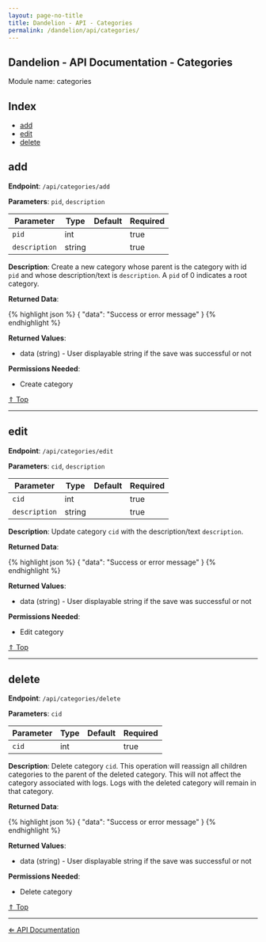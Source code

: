 ```yaml
---
layout: page-no-title
title: Dandelion - API - Categories
permalink: /dandelion/api/categories/
---
```


Dandelion - API Documentation - Categories
------------------------------------------

Module name: categories

Index
-----

- [add](#add)
- [edit](#edit)
- [delete](#delete)

add
---

**Endpoint**: `/api/categories/add`

**Parameters**: `pid`, `description`

| Parameter     | Type   | Default | Required |
|---------------|--------|---------|----------|
| `pid`         | int    |         | true     |
| `description` | string |         | true     |

**Description**: Create a new category whose parent is the category with id `pid` and whose description/text is `description`. A `pid` of 0 indicates a root category.

**Returned Data**:

{% highlight json %}
{
	"data": "Success or error message"
}
{% endhighlight %}

**Returned Values**:

- data (string) - User displayable string if the save was successful or not

**Permissions Needed**:

- Create category

[&#8657; Top](#index)

* * * * *

edit
----

**Endpoint**: `/api/categories/edit`

**Parameters**: `cid`, `description`

| Parameter     | Type   | Default | Required |
|---------------|--------|---------|----------|
| `cid`         | int    |         | true     |
| `description` | string |         | true     |

**Description**: Update category `cid` with the description/text `description`.

**Returned Data**:

{% highlight json %}
{
	"data": "Success or error message"
}
{% endhighlight %}

**Returned Values**:

- data (string) - User displayable string if the save was successful or not

**Permissions Needed**:

- Edit category

[&#8657; Top](#index)

* * * * *

delete
----

**Endpoint**: `/api/categories/delete`

**Parameters**: `cid`

| Parameter     | Type   | Default | Required |
|---------------|--------|---------|----------|
| `cid`         | int    |         | true     |

**Description**: Delete category `cid`. This operation will reassign all children categories to the parent of the deleted category. This will not affect the category associated with logs. Logs with the deleted category will remain in that category.

**Returned Data**:

{% highlight json %}
{
	"data": "Success or error message"
}
{% endhighlight %}

**Returned Values**:

- data (string) - User displayable string if the save was successful or not

**Permissions Needed**:

- Delete category

[&#8657; Top](#index)

* * * * *

[&#8656; API Documentation](/dandelion/api)
